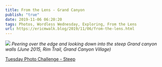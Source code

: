 ```yaml
---
title: From the Lens - Grand Canyon
publish: "true"
date: 2019-11-06 06:20:20
tags: Photos, Wordless Wednesday, Exploring, From the Lens
url: https://ericmwalk.blog/2019/11/06/from-the-lens.html
---
```



![](https://ericmwalk.blog/uploads/2021/023611430c.jpg)
*Peering over the edge and looking down into the steep Grand canyon walls (June 2015, Rim Trail, Grand Canyon Village)*

<a rel="noreferrer noopener" aria-label="Tuesday Photo Challenge - Steep (opens in a new tab)" href="https://dutchgoesthephoto.net/2019/11/05/tuesday-photo-challenge-steep/" target="_blank">Tuesday Photo Challenge - Steep</a>